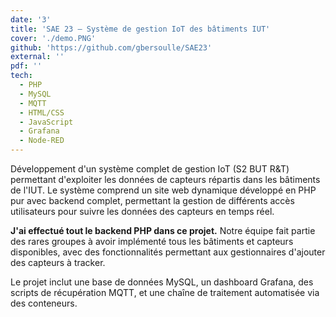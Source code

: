 ```yaml
---
date: '3'
title: 'SAE 23 – Système de gestion IoT des bâtiments IUT'
cover: './demo.PNG'
github: 'https://github.com/gbersoulle/SAE23'
external: ''
pdf: ''
tech:
  - PHP
  - MySQL
  - MQTT
  - HTML/CSS
  - JavaScript
  - Grafana
  - Node-RED
---
```


Développement d'un système complet de gestion IoT (S2 BUT R&T) permettant d'exploiter les données de capteurs répartis dans les bâtiments de l'IUT. Le système comprend un site web dynamique développé en PHP pur avec backend complet, permettant la gestion de différents accès utilisateurs pour suivre les données des capteurs en temps réel.

**J'ai effectué tout le backend PHP dans ce projet.** Notre équipe fait partie des rares groupes à avoir implémenté tous les bâtiments et capteurs disponibles, avec des fonctionnalités permettant aux gestionnaires d'ajouter des capteurs à tracker.

Le projet inclut une base de données MySQL, un dashboard Grafana, des scripts de récupération MQTT, et une chaîne de traitement automatisée via des conteneurs.

